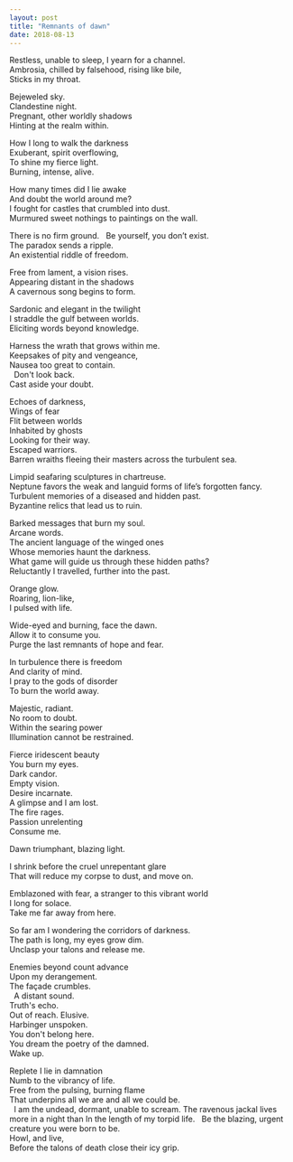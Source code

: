 ```yaml
---
layout: post
title: "Remnants of dawn"
date: 2018-08-13
---
```


Restless, unable to sleep, I yearn for a channel.  
Ambrosia, chilled by falsehood, rising like bile,  
Sticks in my throat.  

Bejeweled sky.  
Clandestine night.  
Pregnant, other worldly shadows  
Hinting at the realm within.  

How I long to walk the darkness  
Exuberant, spirit overflowing,  
To shine my fierce light.  
Burning, intense, alive.  

How many times did I lie awake  
And doubt the world around me?  
I fought for castles that crumbled into dust.  
Murmured sweet nothings to paintings on the wall.  

There is no firm ground.  
Be yourself, you don’t exist.  
The paradox sends a ripple.  
An existential riddle of freedom.  

Free from lament, a vision rises.  
Appearing distant in the shadows  
A cavernous song begins to form.  

Sardonic and elegant in the twilight  
I straddle the gulf between worlds.  
Eliciting words beyond knowledge.  

Harness the wrath that grows within me.  
Keepsakes of pity and vengeance,  
Nausea too great to contain.  
 
Don't look back.  
Cast aside your doubt.  

Echoes of darkness,  
Wings of fear  
Flit between worlds  
Inhabited by ghosts  
Looking for their way.  
Escaped warriors.  
Barren wraiths fleeing their masters across the turbulent sea.  

Limpid seafaring sculptures in chartreuse.  
Neptune favors the weak and languid forms of life’s forgotten fancy.  
Turbulent memories of a diseased and hidden past.  
Byzantine relics that lead us to ruin.  

Barked messages that burn my soul.  
Arcane words.  
The ancient language of the winged ones  
Whose memories haunt the darkness.  
What game will guide us through these hidden paths?  
Reluctantly I travelled, further into the past.  

Orange glow.  
Roaring, lion-like,  
I pulsed with life.  

Wide-eyed and burning, face the dawn.  
Allow it to consume you.  
Purge the last remnants of hope and fear.  

In turbulence there is freedom  
And clarity of mind.  
I pray to the gods of disorder  
To burn the world away.  

Majestic, radiant.  
No room to doubt.  
Within the searing power  
Illumination cannot be restrained.  

Fierce iridescent beauty  
You burn my eyes.  
Dark candor.  
Empty vision.  
Desire incarnate.  
A glimpse and I am lost.  
The fire rages.  
Passion unrelenting  
Consume me.  

Dawn triumphant, blazing light.  

I shrink before the cruel unrepentant glare  
That will reduce my corpse to dust, and move on.  

Emblazoned with fear, a stranger to this vibrant world  
I long for solace.  
Take me far away from here.  

So far am I wondering the corridors of darkness.  
The path is long, my eyes grow dim.  
Unclasp your talons and release me.  

Enemies beyond count advance  
Upon my derangement.  
The façade crumbles.  
 
A distant sound.  
Truth's echo.  
Out of reach. Elusive.  
Harbinger unspoken.  
You don't belong here.  
You dream the poetry of the damned.  
Wake up.  

Replete I lie in damnation  
Numb to the vibrancy of life.  
Free from the pulsing, burning flame  
That underpins all we are and all we could be.  
 
I am the undead, dormant, unable to scream.
The ravenous jackal lives more in a night than
In the length of my torpid life.
 
Be the blazing, urgent creature you were born to be.  
Howl, and live,  
Before the talons of death close their icy grip.  

